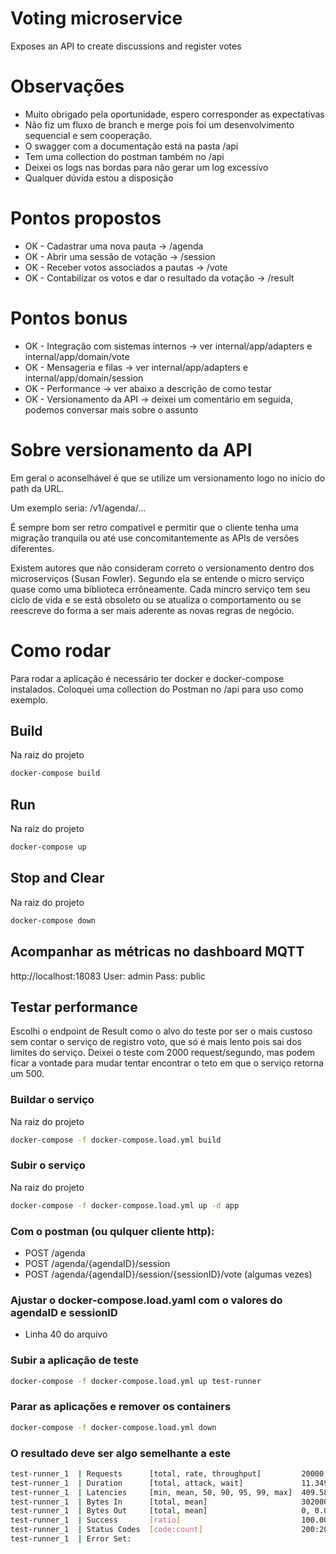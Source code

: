 # Voting microservice

Exposes an API to create discussions and register votes

# Observações
* Muito obrigado pela oportunidade, espero corresponder as expectativas
* Não fiz um fluxo de branch e merge pois foi um desenvolvimento sequencial e sem cooperação.
* O swagger com a documentação está na pasta /api
* Tem uma collection do postman também no /api
* Deixei os logs nas bordas para não gerar um log excessívo
* Qualquer dúvida estou a disposição

# Pontos propostos
* OK - Cadastrar uma nova pauta -> /agenda
* OK - Abrir uma sessão de votação -> /session
* OK - Receber votos associados a pautas -> /vote
* OK - Contabilizar os votos e dar o resultado da votação -> /result

# Pontos bonus
* OK - Integração com sistemas internos -> ver internal/app/adapters e internal/app/domain/vote
* OK - Mensageria e filas -> ver internal/app/adapters e internal/app/domain/session
* OK - Performance -> ver abaixo a descrição de como testar
* OK - Versionamento da API -> deixei um comentário em seguida, podemos conversar mais sobre o assunto

# Sobre versionamento da API
Em geral o aconselhável é que se utilize um versionamento logo no início do path da URL.

Um exemplo seria: /v1/agenda/...

É sempre bom ser retro compatível e permitir que o cliente tenha uma migração tranquila ou até use concomitantemente as APIs de versões diferentes.

Existem autores que não consideram correto o versionamento dentro dos microserviços (Susan Fowler). Segundo ela se entende o micro serviço quase como uma biblioteca errôneamente.
Cada mincro serviço tem seu ciclo de vida e se está obsoleto ou se atualiza o comportamento ou se reescreve do forma a ser mais aderente as novas regras de negócio.

# Como rodar

Para rodar a aplicação é necessário ter docker e docker-compose instalados.
Coloquei uma collection do Postman no /api para uso como exemplo.

## Build
Na raiz do projeto
```bash
docker-compose build
```

## Run
Na raiz do projeto
```bash
docker-compose up
```

## Stop and Clear
Na raiz do projeto
```bash
docker-compose down
```

## Acompanhar as métricas no dashboard MQTT
http://localhost:18083
User: admin
Pass: public

## Testar performance
Escolhi o endpoint de Result como o alvo do teste por ser o mais custoso sem contar o serviço de registro voto, que só é mais lento pois sai dos limites do serviço.
Deixei o teste com 2000 request/segundo, mas podem ficar a vontade para mudar tentar encontrar o teto em que o serviço retorna um 500.

### Buildar o serviço
Na raiz do projeto
```bash
docker-compose -f docker-compose.load.yml build
```
### Subir o serviço
Na raiz do projeto
```bash
docker-compose -f docker-compose.load.yml up -d app
```
### Com o postman (ou qulquer cliente http):
* POST /agenda
* POST /agenda/{agendaID}/session
* POST /agenda/{agendaID}/session/{sessionID}/vote (algumas vezes)

### Ajustar o docker-compose.load.yaml com o valores do agendaID e sessionID
* Linha 40 do arquivo

### Subir a aplicação de teste
```bash
docker-compose -f docker-compose.load.yml up test-runner
```

### Parar as aplicações e remover os containers
```bash
docker-compose -f docker-compose.load.yml down
```

### O resultado deve ser algo semelhante a este
```bash
test-runner_1  | Requests      [total, rate, throughput]         20000, 2000.11, 1762.35
test-runner_1  | Duration      [total, attack, wait]             11.349s, 9.999s, 1.349s
test-runner_1  | Latencies     [min, mean, 50, 90, 95, 99, max]  409.583µs, 91.236ms, 768.118µs, 271.479ms, 454.515ms, 1.33s, 3.555s
test-runner_1  | Bytes In      [total, mean]                     3020000, 151.00
test-runner_1  | Bytes Out     [total, mean]                     0, 0.00
test-runner_1  | Success       [ratio]                           100.00%
test-runner_1  | Status Codes  [code:count]                      200:20000
test-runner_1  | Error Set:
```